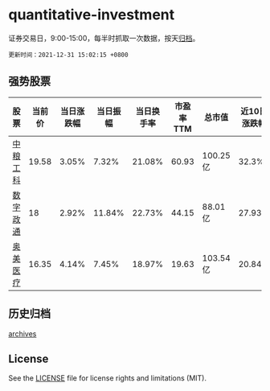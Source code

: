 # quantitative-investment

证券交易日，9:00-15:00，每半时抓取一次数据，按天[归档](archives)。

`更新时间：2021-12-31 15:02:15 +0800`

## 强势股票

|股票|当前价|当日涨跌幅|当日振幅|当日换手率|市盈率TTM|总市值|近10日涨跌幅|
|----|----|----|----|----|----|----|----|
|[中粮工科](https://xueqiu.com/S/SZ301058)|19.58|3.05%|7.32%|21.08%|60.93|100.25亿|32.3%|
|[数字政通](https://xueqiu.com/S/SZ300075)|18|2.92%|11.84%|22.73%|44.15|88.01亿|27.93%|
|[奥美医疗](https://xueqiu.com/S/SZ002950)|16.35|4.14%|7.45%|18.97%|19.63|103.54亿|20.84%|

## 历史归档

[archives](archives)

## License

See the [LICENSE](LICENSE) file for license rights and limitations (MIT).